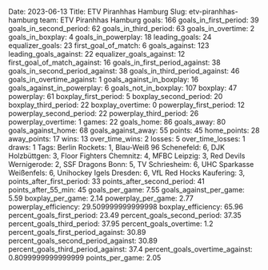 Date: 2023-06-13
Title: ETV Piranhhas Hamburg
Slug: etv-piranhhas-hamburg
team: ETV Piranhhas Hamburg
goals: 166
goals_in_first_period: 39
goals_in_second_period: 62
goals_in_third_period: 63
goals_in_overtime: 2
goals_in_boxplay: 4
goals_in_powerplay: 18
leading_goals: 24
equalizer_goals: 23
first_goal_of_match: 6
goals_against: 123
leading_goals_against: 22
equalizer_goals_against: 12
first_goal_of_match_against: 16
goals_in_first_period_against: 38
goals_in_second_period_against: 38
goals_in_third_period_against: 46
goals_in_overtime_against: 1
goals_against_in_boxplay: 16
goals_against_in_powerplay: 6
goals_not_in_boxplay: 107
boxplay: 47
powerplay: 61
boxplay_first_period: 5
boxplay_second_period: 20
boxplay_third_period: 22
boxplay_overtime: 0
powerplay_first_period: 12
powerplay_second_period: 22
powerplay_third_period: 26
powerplay_overtime: 1
games: 22
goals_home: 86
goals_away: 80
goals_against_home: 68
goals_against_away: 55
points: 45
home_points: 28
away_points: 17
wins: 13
over_time_wins: 2
losses: 5
over_time_losses: 1
draws: 1
Tags:  Berlin Rockets: 1,  Blau-Weiß 96 Schenefeld: 6,  DJK Holzbüttgen: 3,  Floor Fighters Chemnitz: 4,  MFBC Leipzig: 3,  Red Devils Wernigerode: 2,  SSF Dragons Bonn: 5,  TV Schriesheim: 6,  UHC Sparkasse Weißenfels: 6,  Unihockey Igels Dresden: 6,  VfL Red Hocks Kaufering: 3,
points_after_first_period: 33
points_after_second_period: 41
points_after_55_min: 45
goals_per_game: 7.55
goals_against_per_game: 5.59
boxplay_per_game: 2.14
powerplay_per_game: 2.77
powerplay_efficiency: 29.509999999999998
boxplay_efficiency: 65.96
percent_goals_first_period: 23.49
percent_goals_second_period: 37.35
percent_goals_third_period: 37.95
percent_goals_overtime: 1.2
percent_goals_first_period_against: 30.89
percent_goals_second_period_against: 30.89
percent_goals_third_period_against: 37.4
percent_goals_overtime_against: 0.8099999999999999
points_per_game: 2.05
